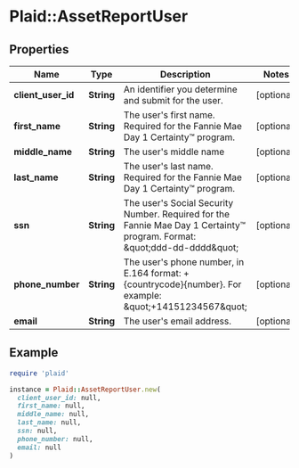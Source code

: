# Plaid::AssetReportUser

## Properties

| Name | Type | Description | Notes |
| ---- | ---- | ----------- | ----- |
| **client_user_id** | **String** | An identifier you determine and submit for the user. | [optional] |
| **first_name** | **String** | The user&#39;s first name. Required for the Fannie Mae Day 1 Certainty™ program. | [optional] |
| **middle_name** | **String** | The user&#39;s middle name | [optional] |
| **last_name** | **String** | The user&#39;s last name.  Required for the Fannie Mae Day 1 Certainty™ program. | [optional] |
| **ssn** | **String** | The user&#39;s Social Security Number. Required for the Fannie Mae Day 1 Certainty™ program.  Format: \&quot;ddd-dd-dddd\&quot; | [optional] |
| **phone_number** | **String** | The user&#39;s phone number, in E.164 format: +{countrycode}{number}. For example: \&quot;+14151234567\&quot; | [optional] |
| **email** | **String** | The user&#39;s email address. | [optional] |

## Example

```ruby
require 'plaid'

instance = Plaid::AssetReportUser.new(
  client_user_id: null,
  first_name: null,
  middle_name: null,
  last_name: null,
  ssn: null,
  phone_number: null,
  email: null
)
```

